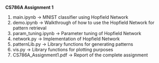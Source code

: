 **CS786A Assignment 1**

1) main.ipynb -> MNIST classifier using Hopfield Network
2) demo.ipynb -> Walkthrough of how to use the Hopfield Network for pattern retrieval
3) param_tuning.ipynb -> Parameter tuning of Hopfield Network
4) network.py -> Implementation of Hopfield Network
5) patternLib.py -> Library functions for generating patterns
6) vis.py -> Library functions for plotting purposes
7) CS786A_Assignment1.pdf -> Report of the complete assignment